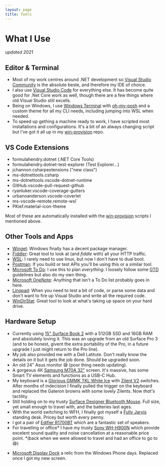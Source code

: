 ```yaml
---
layout: page
title: Tools
---
```


# What I Use

_updated 2021_

## Editor & Terminal

- Most of my work centres around .NET development so [Visual Studio Community]() is the absolute beste, and therefore my IDE of choice.
- I also use [Visual Studio Code]() for everything else. It has become quite good for .Net Core work as well, though there are a few things where old Visual Studio still excells.
- Being on Windows, I use [Windows Terminal]() with [oh-my-posh]() and a custom theme for all my CLI needs, including jumping into WSL when needed.
- To speed up gething a machine ready to work, I have scripted most installations and configurations. It's a bit of an always changing script but I've got it all up in my [win-provision]() repo.

## VS Code Extensions

- formulahendry.dotnet (.NET Core Tools)
- formulahendry.dotnet-test-explorer (Test Explorer...)
- jchannon.csharpextensions ("new class")
- ms-dotnettools.csharp
- ms-dotnettools.vscode-dotnet-runtime
- GitHub.vscode-pull-request-github
- ryanluker.vscode-coverage-gutters
- urbanoanderson.vscode-coverlet
- ms-vscode-remote.remote-wsl`
- PKief.material-icon-theme

Most of these are automatically installed with the [win-provision]() scripts I mentioned above.

## Other Tools and Apps

- [Winget](https://github.com/microsoft/winget-cli): Windows finally has a decent package manager.
- [Fiddler](): Great tool to look at (and _fiddle_ with) all your HTTP traffic.
- [WSL](): I rarely need to use linux, but now I don't have to dual boot.
- [Postman](): If you build or test APIs you'll be using this or a similar tool.
- [Microsoft To Do](): I use this to plan _everything_. I loosely follow some [GTD]() guidelines but also do my own thing.
- [Microsoft OneNote](): Anything that isn't a To Do list probably goes in here.
- [Linqpad](): When you need to test a bit of code, or parse some data and don't want to fire up Visual Studio and write all the required code.
- [WinDirStat](): Great tool to look at what's taking up space on your hard drive.

## Hardware Setup

- Currently using [15" Surface Book 2]() with a 512GB SSD and 16GB RAM and absolutely loving it. This was an upgrade from an old Surface Pro 3 (and to be honest, givent the extra portability of the Pro, in a future upgrade I just might return to the Pro line).
- My job also provided me with a Dell Latitute. Don't really know the details on it but it gets the job done. Should be upgraded soon.
- An old 24" Asus monitor 😅 (poor thing needs updating).
- A gorgeous 4K [Samsung M70A 32"](https://www.samsung.com/uk/monitors/business/smart-m7-32-inch-uhd-4k-ls32am700uuxen/) screen. It's massive, has some Smart TV elements and functions as a USB-C Hub.
- My keyboard is a [Glorious GMMK TKL White Ice]() with [Zilent V2]() switches. After months of indecision I finally pulled the trigger on the keyboard and replaced the Gateron browns with some lovely Zilents. Now _that's_ tactility.
- Still holding on to my trusty [Surface Designer Bluetooth Mouse](). Full size, yet small enough to travel with, and the batteries last ages.
- With the world switching to WFH, I finally got myself a [Fully Jarvis]() standing desk. Pricey but worth every penny.
- I got a pair of [Edifier R1700BT]() which are a fantastic set of speakers.
- For travelling or office* I have my trusty [Sony WH-H900N]() which provide excelent sound quality and noise cancellation at a reasonable price point. *(back when we were allowed to travel and had an office to go to 😅)

<!-- ## Deprecated -->

- [Microsoft Display Dock]() a relic from the Windows Phone days. Replaced once I got my new screen.

<!-- ## Misc

vs community
vs code
windows terminal
fiddler
winget
git/github desktop
wsl
postman
todo
onenote
slack/teams
linqpad
autohotkey/ms keyboard layout creator
7zip
windirstat
<vscodeextensions> -->

